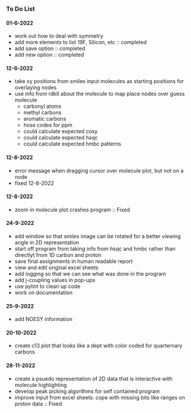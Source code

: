 ### To Do List

#### 01-6-2022

 - work out how to deal with symmetry
 - add more elements to list 19F, Silicon, etc :: completed
 - add save option :: completed
 - add new option :: completed

#### 12-6-2022

 - take xy positions from smiles input molecules as starting positions for overlaying nodes
 - use info from rdkit about the molecule to map place nodes over guess molecule
    - carbonyl atoms
    - methyl carbons
    - aromatic carbons
    - hose codes for ppm
    - could calculate expected cosy
    - could calculate expected hsqc
    - could calculate expected hmbc patterns

#### 12-8-2022

 - error message when dragging cursor over molecule plot, but not on a node
  - fixed 12-8-2022

#### 12-8-2022

 - zoom in molecule plot crashes program :: Fixed

#### 24-9-2022

 - add window so that smiles image can be rotated for a better viewing angle in 2D representation
 - start off program from taking info from hsqc and hmbc rather than directlyt from 1D carbon and proton
 - save final assignments in human readable report
 - view and edit original excel sheets
 - add logging so that we can see what was done in the program
 - add j-coupling values in pop-ups
 - use pylint to clean up code
 - work on documentation

#### 25-9-2022

  - add NOESY information

#### 20-10-2022

  - create c13 plot that looks like a dept with color coded for quarternary carbons

#### 28-11-2022

  - create a psuedo representation of 2D data that is interactive with molecule highlighting
  - develop peak picking algorithms for self contained program
  - improve input from excel sheets: cope with  missing bits like ranges on proton data :: Fixed
  
  

  



    